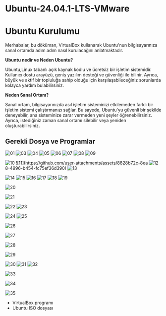 # Ubuntu-24.04.1-LTS-VMware

# Ubuntu Kurulumu
Merhabalar, bu döküman, VirtualBox kullanarak Ubuntu'nun bilgisayarınıza sanal ortamda adım adım nasıl kurulacağını anlatmaktadır. 

**Ubuntu nedir ve Neden Ubuntu?**

Ubuntu,Linux tabanlı açık kaynak kodlu ve ücretsiz bir işletim sistemidir. Kullanıcı dostu arayüzü, geniş yazılım desteği ve güvenliği ile bilinir.  Ayrıca,  büyük ve aktif bir topluluğa sahip olduğu için karşılaşabileceğiniz sorunlarda kolayca yardım bulabilirsiniz.

**Neden Sanal Ortam?**

Sanal ortam, bilgisayarınızda asıl işletim sisteminizi etkilemeden farklı bir işletim sistemi çalıştırmanızı sağlar. Bu sayede, Ubuntu'yu güvenli bir şekilde deneyebilir, ana sisteminize zarar vermeden yeni şeyler öğrenebilirsiniz. Ayrıca, istediğiniz zaman sanal ortamı silebilir veya yeniden oluşturabilirsiniz.

## Gerekli Dosya ve Programlar
![01](https://github.com/user-attachments/assets/f3593ea9-ac46-410f-8298-70023e49c535)
![03](https://github.com/user-attachments/assets/dc7f8449-e31f-40b8-854d-a8170d060eae)
![04](https://github.com/user-attachments/assets/3db564e8-837b-4301-ab18-d2c48fec6120)
![05](https://github.com/user-attachments/assets/8610e6bd-4b69-4cef-9f02-5a0fc1b248ba)
![06](https://github.com/user-attachments/assets/703f085c-fa68-45c3-a266-87722af87914)
![07](https://github.com/user-attachments/assets/d751f572-1288-481e-ac1f-18e6e4f86902)
![08](https://github.com/user-attachments/assets/c84e9345-473a-4fdc-8eaf-9b53499e8a6b)
![09](https://github.com/user-attachments/assets/a1b23d88-96ce-495f-90d6-46cb935084e8)

![10](https://github.com/user-attachments/assets/4b9d813f-5ce0-40fd-aefe-46913e3fdb0a)
![11](https://github.com/user-attachments/assets/8828b72c-8ea
![12](https://github.com/user-attachments/assets/59ccf5c0-7397-40d0-b35b-12f57020713a)
8-4996-b454-fc75ef36d390)
![13](https://github.com/user-attachments/assets/832a2176-7cf9-46bf-82f7-f2448a26be74)

![14](https://github.com/user-attachments/assets/1f51717e-0cba-479b-910e-a98d85e59acc)
![15](https://github.com/user-attachments/assets/462c66ff-47e8-4ad7-91bf-20dc582914dd)
![16](https://github.com/user-attachments/assets/65f5a60c-e403-46d8-8ce2-2c8c694c0fe9)
![17](https://github.com/user-attachments/assets/ee24fd3f-2411-4924-b226-d612c5b97273)
![18](https://github.com/user-attachments/assets/4952f254-f18f-4146-a754-bb724a19b02d)
![19](https://github.com/user-attachments/assets/a2fda382-ae4d-458b-8bd2-0fd578bffeba)

![20](https://github.com/user-attachments/assets/65e4d6f0-c2f6-428f-9667-aafc48023c68)

![21](https://github.com/user-attachments/assets/340e6932-328e-4d4f-b8e5-bb7af3e54bb8)

![22](https://github.com/user-attachments/assets/1d0e9c04-68bb-45b9-9b06-eea2c34269d9)
![23](https://github.com/user-attachments/assets/575d82c9-4647-4eaa-994e-0c0fb9f4db38)

![24](https://github.com/user-attachments/assets/8770e4f7-33ee-45b5-bf11-05cd808f5db3)
![25](https://github.com/user-attachments/assets/e0f4ecfd-0fd5-48bd-af00-cb9b58d0cff9)

![26](https://github.com/user-attachments/assets/434bee5a-7bce-4b8c-bb4c-355292b16918)

![27](https://github.com/user-attachments/assets/7c13baf1-50fa-4721-8e05-c6ea4dbd1a4e)

![28](https://github.com/user-attachments/assets/a3fcc7e2-47d9-4ca8-bc76-4ccc98482d93)

![29](https://github.com/user-attachments/assets/1cb6131f-eb7f-41ec-8be4-041a381c6b3c)

![30](https://github.com/user-attachments/assets/35876d35-0d2e-4e51-9684-9c573c8fa341)
![31](https://github.com/user-attachments/assets/ccb48388-0065-4a31-a876-e0a57aa8e06b)
![32](https://github.com/user-attachments/assets/7f9e558d-251f-4e78-b007-e95f4d65066d)



![33](https://github.com/user-attachments/assets/0c21f312-faef-4d6c-8ed6-d9d20575d48e)



![34](https://github.com/user-attachments/assets/a969a119-d28f-4c88-974a-69350806b1e5)

![35](https://github.com/user-attachments/assets/d8dfc6b1-98b7-4dda-9f95-ff9548bc80f7)



* VirtualBox programı
* Ubuntu ISO dosyası







